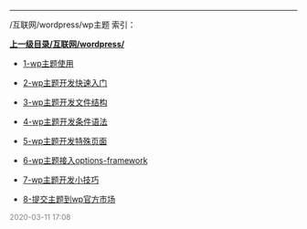 
----

/互联网/wordpress/wp主题 索引：


**[上一级目录/互联网/wordpress/](/互联网/wordpress/)**

- [1-wp主题使用](/互联网/wordpress/wp主题/1-wp主题使用)

- [2-wp主题开发快速入门](/互联网/wordpress/wp主题/2-wp主题开发快速入门)

- [3-wp主题开发文件结构](/互联网/wordpress/wp主题/3-wp主题开发文件结构)

- [4-wp主题开发条件语法](/互联网/wordpress/wp主题/4-wp主题开发条件语法)

- [5-wp主题开发特殊页面](/互联网/wordpress/wp主题/5-wp主题开发特殊页面)

- [6-wp主题接入options-framework](/互联网/wordpress/wp主题/6-wp主题接入options-framework)

- [7-wp主题开发小技巧](/互联网/wordpress/wp主题/7-wp主题开发小技巧)

- [8-提交主题到wp官方市场](/互联网/wordpress/wp主题/8-提交主题到wp官方市场)


<font size=2 color='grey'> 2020-03-11 17:08 </font>